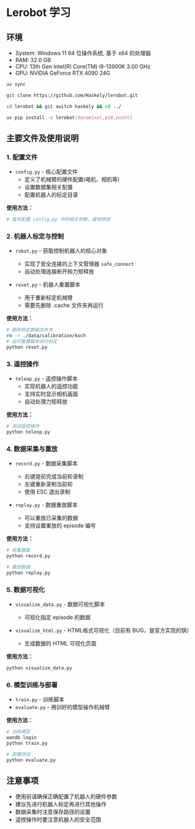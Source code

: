 # Lerobot 学习

## 环境

- System: Windows 11 64 位操作系统, 基于 x64 的处理器
- RAM: 32.0 GB
- CPU: 13th Gen Intel(R) Core(TM) i9-13900K   3.00 GHz
- GPU: NVIDIA GeForce RTX 4090 24G

```bash
uv sync

git clone https://github.com/Haskely/lerobot.git

cd lerobot && git switch haskely && cd ../

uv pip install -e lerobot[dynamixel,pi0,pusht]
```

## 主要文件及使用说明

### 1. 配置文件
- `config.py` - 核心配置文件
  - 定义了机械臂的硬件配置(电机、相机等)
  - 设置数据集相关配置
  - 配置机器人的标定目录

**使用方法：**
```bash
# 首先配置 config.py 中的相关参数，就地修改
```

### 2. 机器人标定与控制
- `robot.py` - 获取控制机器人的核心对象
  - 实现了安全连接的上下文管理器 `safe_connect`
  - 自动处理连接断开和力矩释放

- `reset.py` - 机器人重置脚本
  - 用于重新标定机械臂
  - 需要先删除 .cache 文件夹再运行

**使用方法：**
```bash
# 删除标定数据文件夹
rm -r ./data/calibration/koch
# 运行重置脚本进行标定
python reset.py
```

### 3. 遥控操作
- `teleop.py` - 遥控操作脚本
  - 实现机器人的遥控功能
  - 支持实时显示相机画面
  - 自动处理力矩释放

**使用方法：**
```bash
# 测试遥控操作
python teleop.py
```

### 4. 数据采集与重放
- `record.py` - 数据采集脚本
  - 右键提前完成当前轮录制
  - 左键重新录制当前轮
  - 使用 ESC 退出录制

- `replay.py` - 数据重放脚本
  - 可以重放已采集的数据
  - 支持设置重放的 episode 编号

**使用方法：**
```bash
# 采集数据
python record.py

# 重放数据
python replay.py
```

### 5. 数据可视化
- `visualize_data.py` - 数据可视化脚本
  - 可视化指定 episode 的数据

- `visualize_html.py` - HTML格式可视化（目前有 BUG，是官方实现的锅）
  - 生成数据的 HTML 可视化页面

**使用方法：**
```bash
python visualize_data.py
```

### 6. 模型训练与部署
- `train.py` - 训练脚本
- `evaluate.py` - 用训好的模型操作机械臂

**使用方法：**
```bash
# 训练模型
wandb login
python train.py

# 部署测试
python evaluate.py
```

## 注意事项

- 使用前请确保正确配置了机器人的硬件参数
- 建议先进行机器人标定再进行其他操作
- 数据采集时注意保存路径的设置
- 遥控操作时要注意机器人的安全范围
